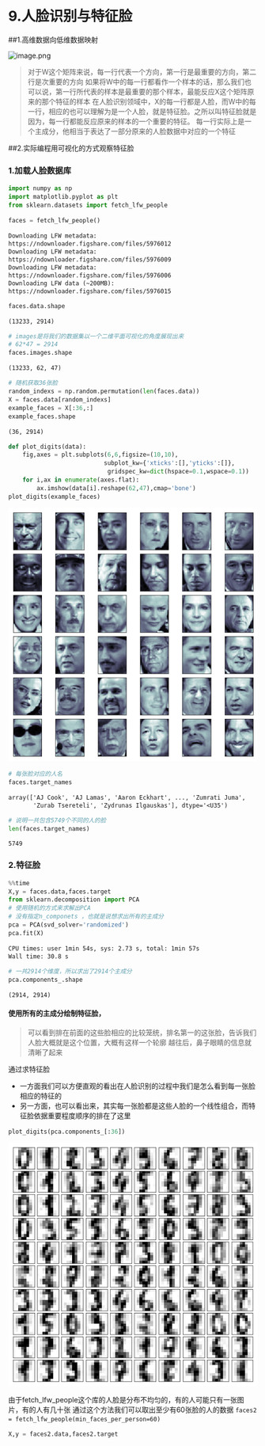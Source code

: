 # 9.人脸识别与特征脸

##1.高维数据向低维数据映射


![image.png](https://upload-images.jianshu.io/upload_images/7220971-d76e8c07aa3581a7.png?imageMogr2/auto-orient/strip%7CimageView2/2/w/1240)

>对于W这个矩阵来说，每一行代表一个方向，第一行是最重要的方向，第二行是次重要的方向
如果将W中的每一行都看作一个样本的话，那么我们也可以说，第一行所代表的样本是最重要的那个样本，最能反应X这个矩阵原来的那个特征的样本
在人脸识别领域中，X的每一行都是人脸，而W中的每一行，相应的也可以理解为是一个人脸，就是特征脸。之所以叫特征脸就是因为，每一行都能反应原来的样本的一个重要的特征。
每一行实际上是一个主成分，他相当于表达了一部分原来的人脸数据中对应的一个特征


##2.实际编程用可视化的方式观察特征脸

### 1.加载人脸数据库


```python
import numpy as np
import matplotlib.pyplot as plt
from sklearn.datasets import fetch_lfw_people
```


```python
faces = fetch_lfw_people()
```

    Downloading LFW metadata: https://ndownloader.figshare.com/files/5976012
    Downloading LFW metadata: https://ndownloader.figshare.com/files/5976009
    Downloading LFW metadata: https://ndownloader.figshare.com/files/5976006
    Downloading LFW data (~200MB): https://ndownloader.figshare.com/files/5976015



```python
faces.data.shape
```




    (13233, 2914)




```python
# images是将我们的数据集以一个二维平面可视化的角度展现出来
# 62*47 = 2914
faces.images.shape
```




    (13233, 62, 47)




```python
# 随机获取36张脸
random_indexs = np.random.permutation(len(faces.data))
X = faces.data[random_indexs]
example_faces = X[:36,:]
example_faces.shape
```




    (36, 2914)




```python
def plot_digits(data):
    fig,axes = plt.subplots(6,6,figsize=(10,10),
                           subplot_kw={'xticks':[],'yticks':[]},
                            gridspec_kw=dict(hspace=0.1,wspace=0.1))
    for i,ax in enumerate(axes.flat):
        ax.imshow(data[i].reshape(62,47),cmap='bone')
plot_digits(example_faces)
```


![png](output_6_0.png)



```python
# 每张脸对应的人名
faces.target_names
```




    array(['AJ Cook', 'AJ Lamas', 'Aaron Eckhart', ..., 'Zumrati Juma',
           'Zurab Tsereteli', 'Zydrunas Ilgauskas'], dtype='<U35')




```python
# 说明一共包含5749个不同的人的脸
len(faces.target_names)
```




    5749



### 2.特征脸


```python
%%time
X,y = faces.data,faces.target
from sklearn.decomposition import PCA
# 使用随机的方式来求解出PCA
# 没有指定n_componets ，也就是说想求出所有的主成分
pca = PCA(svd_solver='randomized')
pca.fit(X)
```

    CPU times: user 1min 54s, sys: 2.73 s, total: 1min 57s
    Wall time: 30.8 s



```python
# 一共2914个维度，所以求出了2914个主成分
pca.components_.shape
```




    (2914, 2914)



#### 使用所有的主成分绘制特征脸，
> 可以看到排在前面的这些脸相应的比较笼统，排名第一的这张脸，告诉我们人脸大概就是这个位置，大概有这样一个轮廓
越往后，鼻子眼睛的信息就清晰了起来

通过求特征脸
- 一方面我们可以方便直观的看出在人脸识别的过程中我们是怎么看到每一张脸相应的特征的
- 另一方面，也可以看出来，其实每一张脸都是这些人脸的一个线性组合，而特征脸依据重要程度顺序的排在了这里


```python
plot_digits(pca.components_[:36])
```


![png](output_13_0.png)


由于fetch_lfw_people这个库的人脸是分布不均匀的，有的人可能只有一张图片，有的人有几十张
通过这个方法我们可以取出至少有60张脸的人的数据
```faces2 = fetch_lfw_people(min_faces_per_person=60)```




```python
X,y = faces2.data,faces2.target
```




